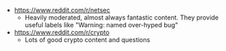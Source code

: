 
- https://www.reddit.com/r/netsec
   - Heavily moderated, almost always fantastic content. They provide useful labels like "Warning: named over-hyped bug"
- https://www.reddit.com/r/crypto
    - Lots of good crypto content and questions
